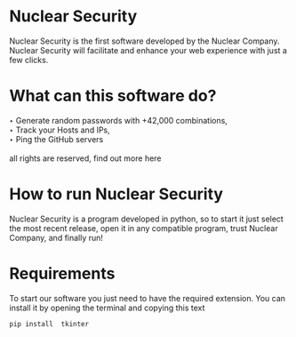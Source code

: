 # Nuclear Security
Nuclear Security is the first software developed by the Nuclear Company.
Nuclear Security will facilitate and enhance your web experience with just a few clicks.
# What can this software do?
‣ Generate random passwords with +42,000 combinations,<br>
‣ Track your Hosts and IPs,<br>
‣ Ping the GitHub servers<br>
<br>
all rights are reserved, find out more here
# How to run Nuclear Security
Nuclear Security is a program developed in python, so to start it just select the most recent release, open it in any compatible program, trust Nuclear Company, and finally run!
# Requirements
To start our software you just need to have the required extension.
You can install it by opening the terminal and copying this text
```
pip install  tkinter
```

